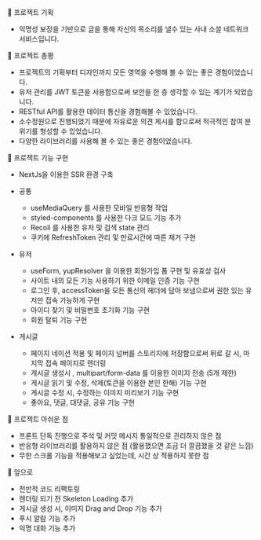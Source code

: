 📝 프로젝트 기획

- 익명성 보장을 기반으로 글을 통해 자신의 목소리를 낼수 있는 사내 소셜 네트워크 서비스입니다.

📝 프로젝트 총평

- 프로젝트의 기획부터 디자인까지 모든 영역을 수행해 볼 수 있는 좋은 경험이었습니다.
- 유저 관리를 JWT 토큰을 사용함으로써 보안을 한 층 생각할 수 있는 계기가 되었습니다.
- RESTful API를 활용한 데이터 통신을 경험해볼 수 있었습니다.
- 소수정원으로 진행되었기 때문에 자유로운 의견 제시를 함으로써 적극적인 참여 분위기를 형성할 수 있었습니다.
- 다양한 라이브러리를 사용해 볼 수 있는 좋은 경험이었습니다.

📝 프로젝트 기능 구현

- NextJs을 이용한 SSR 환경 구축

- 공통
    - useMediaQuery 를 사용한 모바일 반응형 작업
    - styled-components 를 사용한 다크 모드 기능 추가
    - Recoil 를 사용한 유저 및 검색 state 관리
    - 쿠키에 RefreshToken 관리 및 만료시간에 따른 제거 구현
    
- 유저
    - useForm,  yupResolver 을 이용한 회원가입 폼 구현 및 유효성 검사
    - 사이트 내의 모든 기능 사용하기 위한 이메일 인증 기능 구현
    - 로그인 후,  accessToken을 모든 통신의 헤더에 담아 보냄으로써 권한 있는 유저만 접속 가능하게 구현
    - 아이디 찾기 및 비밀번호 초기화 기능 구현
    - 회원 탈퇴 기능 구현
    
- 게시글
    - 페이지 네이션 적용 및 페이지 넘버를 스토리지에 저장함으로써 뒤로 갈 시, 마지막 접속 페이지로 렌더링
    - 게시글 생성시 , multipart/form-data 를 이용한 이미지 전송 (5개 제한)
    - 게시글 읽기 및 수정, 삭제(토큰을 이용한 본인 한해) 기능 구현
    - 게시글 수정 시, 수정하는 이미지 미리보기 기능 구현
    - 좋아요, 댓글, 대댓글, 공유 기능 구현
    

📝 프로젝트 아쉬운 점

- 프론트 단독 진행으로 주석 및 커밋 메시지 통일적으로 관리하지 않은 점
- 반응형 라이브러리를 활용하지 않은 점 (활용했으면 조금 더 깔끔했을 것 같은 느낌)
- 무한 스크롤 기능을 적용해보고 싶었는데, 시간 상 적용하지 못한 점

📝 앞으로

- 전반적 코드 리팩토링
- 렌더링 되기 전 Skeleton Loading 추가
- 게시글 생성 시, 이미지 Drag and Drop 기능 추가
- 푸시 알람 기능 추가
- 익명 대화 기능 추가
